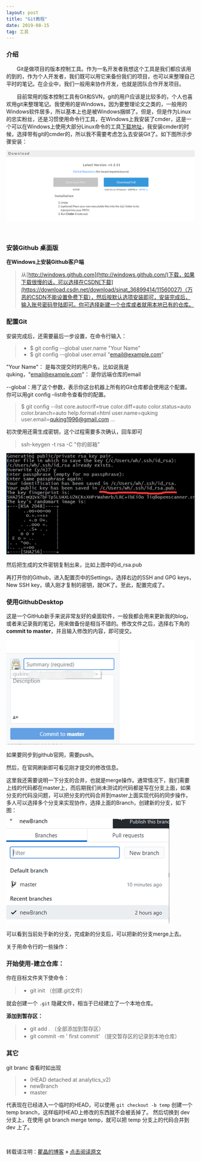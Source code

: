 ```yaml
---
layout: post
title: "Git教程"
date: 2019-08-15
tag: 工具 
---
```


### 介绍       

　　Git是做项目的版本控制工具。作为一名开发者我想这个工具是我们都应该用的到的，作为个人开发者，我们既可以用它来备份我们的项目，也可以来整理自己平时的笔记。在企业中，我们一般用来协作开发，也就是团队合作开发项目。

　　目前常用的版本控制工具有Git和SVN，git的用户应该是比较多的，个人也喜欢用git来整理笔记。我使用的是Windows，因为要整理论文之类的，一般用的Windows软件居多，所以基本上也是被Windows捆绑了。但是，但是作为Linux的忠实粉丝，还是习惯使用命令行工具，在Windows上我安装了cmder，这是一个可以在Windows上使用大部分Linux命令的工具[下载地址](https://cmder.net/)，我安装cmder的时候，选择带有git的cmder的，所以我不需要考虑怎么去安装Git了。如下图所示步骤安装：   

![installgit](\images\posts\gitforuse\cmderinstall) 

​      



### 安装Github 桌面版

**在Windows上安装Github客户端**     

> 从[http://windows.github.com](http://windows.github.com/)下载，如果下载很慢的话，可以选择在CSDN[下载](https://download.csdn.net/download/sinat_36899414/11560027)（万恶的CSDN不能设置免费下载），然后按默认选项安装即可，安装完成后，输入账号密码登陆即可。你可选择新建一个仓库或者就用本地已有的仓库。

### 配置Git      

安装完成后，还需要最后一步设置，在命令行输入：

>* $ git config --global user.name "Your Name"
>* $ git config --global user.email "email@example.com"

"Your Name"： 是每次提交时的用户名，比如说我是quking，"email@example.com"： 是你远端仓库的email       

--global：用了这个参数，表示你这台机器上所有的Git仓库都会使用这个配置。你可以用git config –list命令查看你的配置。

> $ git config --list
> core.autocrlf=true
> color.diff=auto
> color.status=auto
> color.branch=auto
> help.format=html
> user.name=quking
> user.email=quking1996@gmail.com
> ...

初次使用还需生成密钥，这个过程需要多次确认，回车即可

> ssh-keygen -t rsa -C "你的邮箱"

![rsa](\images\posts\gitforuse\sshrsa)

然后把生成的文件密钥复制出来，比如上图中的id_rsa.pub

再打开你的Github，进入配置页中的Settings，选择右边的SSH and GPG keys，New SSH key，填入刚才复制的密钥，就OK了。至此，配置完成了。

### 使用GithubDesktop

这是一个GitHub新手来说非常友好的桌面软件，一般我都会用来更新我的blog，或者来记录我的笔记，用来做备份是相当不错的。修改文件之后，选择右下角的**commit to master**，并且输入修改的内容，即可提交。

![commit](\images\posts\gitforuse\commit)

如果要同步到github官网，需要push。

然后，在官网刷新即可看见刚才提交的修改信息。

这里我还需要说明一下分支的合并，也就是merge操作。通常情况下，我们需要上线的代码都在master上，而后期我们尚未测试的代码都是写在分支上面，如果分支的代码没问题，可以把分支的代码合并到master上面实现代码的同步操作，多人可以选择多个分支来实现协作，选择上面的Branch，创建新的分支，如下图：

![branch](\images\posts\gitforuse\branch)

可以看到当前处于新的分支，完成新的分支后，可以把新的分支merge上去。

关于用命令行的一些操作：

### 开始使用-建立仓库：

你在目标文件夹下使命令：    

> - git init  （创建.git文件）      

就会创建一个 `.git` 隐藏文件，相当于已经建立了一个本地仓库。

**添加到暂存区：**      

> - git add .   （全部添加到暂存区）    
> - git commit -m ' first commit'  （提交暂存区的记录到本地仓库）     

### 其它   

git branc 查看时如出现

> - (HEAD detached at analytics_v2)   
> - newBranch
> - master

代表现在已经进入一个临时的HEAD，可以使用 `git checkout -b temp` 创建一个 temp branch，这样临时HEAD上修改的东西就不会被丢掉了。
然后切换到 dev 分支上，在使用 git branch merge temp，就可以把 temp 分支上的代码合并到 dev 上了。

<br>

转载请注明：[瞿晶的博客](http://fantongxue.xyz) » [点击阅读原文]([http://www.fantongxue.xyz/2019/08/Git%E6%80%8E%E4%B9%88%E7%8E%A9/](http://www.fantongxue.xyz/2019/08/Git怎么玩/))     